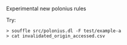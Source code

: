 Experimental new polonius rules

Try:

```
> souffle src/polonius.dl -F test/example-a
> cat invalidated_origin_accessed.csv
```


